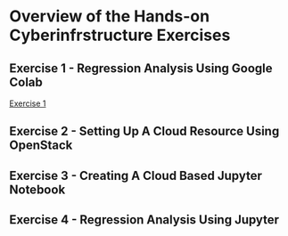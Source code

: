 # Overview of the Hands-on Cyberinfrstructure Exercises

## Exercise 1 - Regression Analysis Using Google Colab

[Exercise 1](01-Regression_Google_Colab.md)

## Exercise 2 - Setting Up A Cloud Resource Using OpenStack

## Exercise 3 - Creating A Cloud Based Jupyter Notebook

## Exercise 4 - Regression Analysis Using Jupyter
